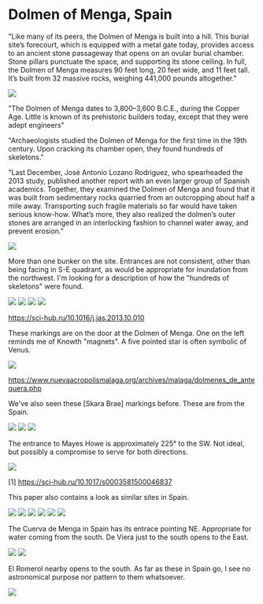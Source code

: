 # Dolmen of Menga, Spain

"Like many of its peers, the Dolmen of Menga is built into a hill. This burial site’s forecourt, which is equipped with a metal gate today, provides access to an ancient stone passageway that opens on an ovular burial chamber. Stone pillars punctuate the space, and supporting its stone ceiling. In full, the Dolmen of Menga measures 90 feet long, 20 feet wide, and 11 feet tall. It’s built from 32 massive rocks, weighing 441,000 pounds altogether."

![](img/dolmen-menga1.jpg)

"The Dolmen of Menga dates to 3,800–3,600 B.C.E., during the Copper Age. Little is known of its prehistoric builders today, except that they were adept engineers"

"Archaeologists studied the Dolmen of Menga for the first time in the 19th century. Upon cracking its chamber open, they found hundreds of skeletons."

"Last December, José Antonio Lozano Rodriguez, who spearheaded the 2013 study, published another report with an even larger group of Spanish academics. Together, they examined the Dolmen of Menga and found that it was built from sedimentary rocks quarried from an outcropping about half a mile away. Transporting such fragile materials so far would have taken serious know-how. What’s more, they also realized the dolmen’s outer stones are arranged in an interlocking fashion to channel water away, and prevent erosion."

![](img/dolmen-menga2.jpg)

More than one bunker on the site. Entrances are not consistent, other than being facing in S-E quadrant, as would be appropriate for inundation from the northwest. I'm looking for a description of how the "hundreds of skeletons" were found.

![](img/dolmen-menga3.jpg)
![](img/dolmen-menga4.jpg)
![](img/dolmen-menga5.jpg)
![](img/dolmen-menga6.jpg)

https://sci-hub.ru/10.1016/j.jas.2013.10.010

These markings are on the door at the Dolmen of Menga. One on the left reminds me of Knowth "magnets". A five pointed star is often symbolic of Venus.

![](img/dolmen-menga7.jpg)

https://www.nuevaacropolismalaga.org/archives/malaga/dolmenes_de_antequera.php

We've also seen these [Skara Brae] markings before. These are from the Spain.

![](img/dolmen-menga8.jpg)
![](img/dolmen-menga9.jpg)
![](img/dolmen-menga10.jpg)

The entrance to Mayes Howe is approximately 225° to the SW. Not ideal, but possibly a compromise to serve for both directions.

![](img/dolmen-menga17.jpg)

[1] https://sci-hub.ru/10.1017/s0003581500046837

This paper also contains a look as similar sites in Spain.

![](img/dolmen-menga11.jpg)
![](img/dolmen-menga12.jpg)
![](img/dolmen-menga13.jpg)
![](img/dolmen-menga14.jpg)
![](img/dolmen-menga15.jpg)
![](img/dolmen-menga16.jpg)

The Cuerva de Menga in Spain has its entrace pointing NE. Appropriate for water coming from the south. De Viera just to the south opens to the East.

![](img/dolmen-menga18.jpg)
![](img/dolmen-menga19.jpg)

El Romerol nearby opens to the south. As far as these in Spain go, I see no astronomical purpose nor pattern to them whatsoever.

![](img/dolmen-menga20.jpg)